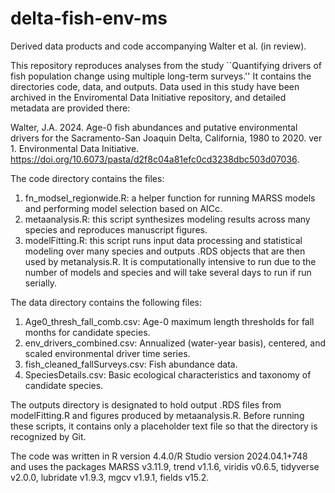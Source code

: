 # delta-fish-env-ms
Derived data products and code accompanying Walter et al. (in review).

This repository reproduces analyses from the study ``Quantifying drivers of fish population change using multiple long-term surveys.''
It contains the directories code, data, and outputs.
Data used in this study have been archived in the Enviromental Data Initiative repository, and detailed metadata are provided there:

Walter, J.A. 2024. Age-0 fish abundances and putative environmental drivers for the Sacramento-San Joaquin Delta, California, 1980 to 2020. ver 1. Environmental Data Initiative. https://doi.org/10.6073/pasta/d2f8c04a81efc0cd3238dbc503d07036.

The code directory contains the files:
1) fn_modsel_regionwide.R: a helper function for running MARSS models and performing model selection based on AICc.
2) metaanalysis.R: this script synthesizes modeling results across many species and reproduces manuscript figures.
3) modelFitting.R: this script runs input data processing and statistical modeling over many species and outputs .RDS objects that are then used by metanalysis.R. It is computationally intensive to run due to the number of models and species and will take several days to run if run serially.

The data directory contains the following files:
1) Age0_thresh_fall_comb.csv: Age-0 maximum length thresholds for fall months for candidate species.
2) env_drivers_combined.csv: Annualized (water-year basis), centered, and scaled environmental driver time series.
3) fish_cleaned_fallSurveys.csv: Fish abundance data.
4) SpeciesDetails.csv: Basic ecological characteristics and taxonomy of candidate species.

The outputs directory is designated to hold output .RDS files from modelFitting.R and figures produced by metaanalysis.R. Before running these scripts, it contains only a placeholder text file so that the directory is recognized by Git.

The code was written in R version 4.4.0/R Studio version 2024.04.1+748 and uses the packages MARSS v3.11.9, trend v1.1.6, viridis v0.6.5, tidyverse v2.0.0, lubridate v1.9.3, mgcv v1.9.1, fields v15.2.
